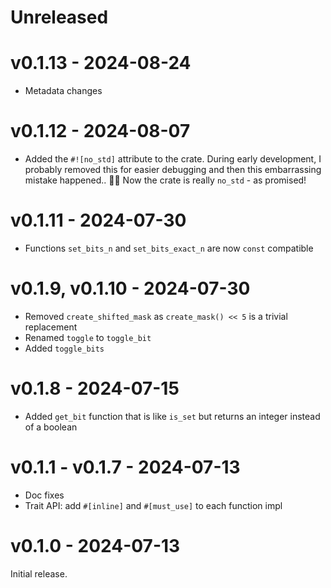 # Unreleased

# v0.1.13 - 2024-08-24

- Metadata changes

# v0.1.12 - 2024-08-07

- Added the `#![no_std]` attribute to the crate. During early development, I
  probably removed this for easier debugging and then this embarrassing mistake
  happened.. 🤦😅  Now the crate is really `no_std` - as promised!

# v0.1.11 - 2024-07-30

- Functions `set_bits_n` and `set_bits_exact_n` are now `const` compatible

# v0.1.9, v0.1.10 - 2024-07-30

- Removed `create_shifted_mask` as `create_mask() << 5` is a trivial replacement
- Renamed `toggle` to `toggle_bit`
- Added `toggle_bits`

# v0.1.8 - 2024-07-15

- Added `get_bit` function that is like `is_set` but returns an integer instead
  of a boolean

# v0.1.1 - v0.1.7 - 2024-07-13

- Doc fixes
- Trait API: add `#[inline]` and `#[must_use]` to each function impl

# v0.1.0 - 2024-07-13

Initial release.
